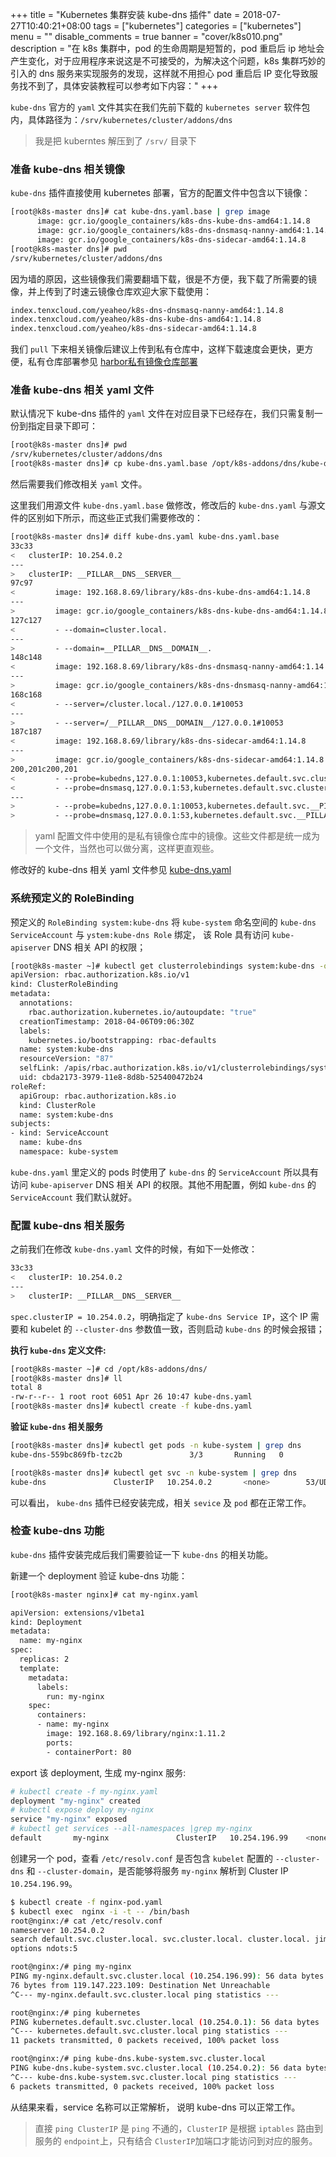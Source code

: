 +++
title = "Kubernetes 集群安装 kube-dns 插件"
date = 2018-07-27T10:40:21+08:00
tags = ["kubernetes"]
categories = ["kubernetes"]
menu = ""
disable_comments = true
banner = "cover/k8s010.png"
description = "在 k8s 集群中，pod 的生命周期是短暂的，pod 重启后 ip 地址会产生变化，对于应用程序来说这是不可接受的，为解决这个问题，k8s 集群巧妙的引入的 dns 服务来实现服务的发现，这样就不用担心 pod 重启后 IP 变化导致服务找不到了，具体安装教程可以参考如下内容："
+++

`kube-dns` 官方的 `yaml` 文件其实在我们先前下载的 `kubernetes server` 软件包内，具体路径为：`/srv/kubernetes/cluster/addons/dns`

> 我是把 kuberntes 解压到了 `/srv/` 目录下

### 准备 kube-dns 相关镜像

`kube-dns` 插件直接使用 kubernetes 部署，官方的配置文件中包含以下镜像：

```bash
[root@k8s-master dns]# cat kube-dns.yaml.base | grep image
      image: gcr.io/google_containers/k8s-dns-kube-dns-amd64:1.14.8
      image: gcr.io/google_containers/k8s-dns-dnsmasq-nanny-amd64:1.14.8
      image: gcr.io/google_containers/k8s-dns-sidecar-amd64:1.14.8
[root@k8s-master dns]# pwd
/srv/kubernetes/cluster/addons/dns
```
因为墙的原因，这些镜像我们需要翻墙下载，很是不方便，我下载了所需要的镜像，并上传到了时速云镜像仓库欢迎大家下载使用：

```bash
index.tenxcloud.com/yeaheo/k8s-dns-dnsmasq-nanny-amd64:1.14.8
index.tenxcloud.com/yeaheo/k8s-dns-kube-dns-amd64:1.14.8
index.tenxcloud.com/yeaheo/k8s-dns-sidecar-amd64:1.14.8
```
我们 `pull` 下来相关镜像后建议上传到私有仓库中，这样下载速度会更快，更方便，私有仓库部署参见 [harbor私有镜像仓库部署](https://yeaheo.com/post/k8s-harbor-installation/)



### 准备 kube-dns 相关 yaml 文件

默认情况下 kube-dns 插件的 `yaml` 文件在对应目录下已经存在，我们只需复制一份到指定目录下即可：

```bash
[root@k8s-master dns]# pwd
/srv/kubernetes/cluster/addons/dns   
[root@k8s-master dns]# cp kube-dns.yaml.base /opt/k8s-addons/dns/kube-dns.yaml
```
然后需要我们修改相关 `yaml` 文件。

这里我们用源文件 `kube-dns.yaml.base` 做修改，修改后的 `kube-dns.yaml` 与源文件的区别如下所示，而这些正式我们需要修改的：

```bash
[root@k8s-master dns]# diff kube-dns.yaml kube-dns.yaml.base 
33c33
<   clusterIP: 10.254.0.2
---
>   clusterIP: __PILLAR__DNS__SERVER__
97c97
<         image: 192.168.8.69/library/k8s-dns-kube-dns-amd64:1.14.8
---
>         image: gcr.io/google_containers/k8s-dns-kube-dns-amd64:1.14.8
127c127
<         - --domain=cluster.local.
---
>         - --domain=__PILLAR__DNS__DOMAIN__.
148c148
<         image: 192.168.8.69/library/k8s-dns-dnsmasq-nanny-amd64:1.14.8
---
>         image: gcr.io/google_containers/k8s-dns-dnsmasq-nanny-amd64:1.14.8
168c168
<         - --server=/cluster.local./127.0.0.1#10053
---
>         - --server=/__PILLAR__DNS__DOMAIN__/127.0.0.1#10053
187c187
<         image: 192.168.8.69/library/k8s-dns-sidecar-amd64:1.14.8
---
>         image: gcr.io/google_containers/k8s-dns-sidecar-amd64:1.14.8
200,201c200,201
<         - --probe=kubedns,127.0.0.1:10053,kubernetes.default.svc.cluster.local.,5,SRV
<         - --probe=dnsmasq,127.0.0.1:53,kubernetes.default.svc.cluster.local.,5,SRV
---
>         - --probe=kubedns,127.0.0.1:10053,kubernetes.default.svc.__PILLAR__DNS__DOMAIN__,5,SRV
>         - --probe=dnsmasq,127.0.0.1:53,kubernetes.default.svc.__PILLAR__DNS__DOMAIN__,5,SRV
```

> yaml 配置文件中使用的是私有镜像仓库中的镜像。这些文件都是统一成为一个文件，当然也可以做分离，这样更直观些。

修改好的 kube-dns 相关 yaml 文件参见 [kube-dns.yaml](https://github.com/yeaheo/kubernetes-manifests/blob/master/addons/kube-dns/kube-dns.yaml)



### 系统预定义的 RoleBinding

预定义的 `RoleBinding system:kube-dns` 将 `kube-system` 命名空间的 `kube-dns ServiceAccount` 与 `ystem:kube-dns Role` 绑定， 该 Role 具有访问 `kube-apiserver` DNS 相关 API 的权限；

```bash
[root@k8s-master ~]# kubectl get clusterrolebindings system:kube-dns -o yaml
apiVersion: rbac.authorization.k8s.io/v1
kind: ClusterRoleBinding
metadata:
  annotations:
    rbac.authorization.kubernetes.io/autoupdate: "true"
  creationTimestamp: 2018-04-06T09:06:30Z
  labels:
    kubernetes.io/bootstrapping: rbac-defaults
  name: system:kube-dns
  resourceVersion: "87"
  selfLink: /apis/rbac.authorization.k8s.io/v1/clusterrolebindings/system%3Akube-dns
  uid: cbda2173-3979-11e8-8d8b-525400472b24
roleRef:
  apiGroup: rbac.authorization.k8s.io
  kind: ClusterRole
  name: system:kube-dns
subjects:
- kind: ServiceAccount
  name: kube-dns
  namespace: kube-system
```
`kube-dns.yaml` 里定义的 pods 时使用了 `kube-dns` 的 `ServiceAccount` 所以具有访问 `kube-apiserver` DNS 相关 API 的权限。其他不用配置，例如 `kube-dns` 的 `ServiceAccount` 我们默认就好。



### 配置 kube-dns 相关服务

之前我们在修改 `kube-dns.yaml` 文件的时候，有如下一处修改：

```bash
33c33
<   clusterIP: 10.254.0.2
---
>   clusterIP: __PILLAR__DNS__SERVER__
```
`spec.clusterIP = 10.254.0.2`，明确指定了 `kube-dns Service IP`，这个 IP 需要和 kubelet 的 `--cluster-dns` 参数值一致，否则启动 `kube-dns` 的时候会报错；



**执行 `kube-dns` 定义文件:**

```bash
[root@k8s-master ~]# cd /opt/k8s-addons/dns/
[root@k8s-master dns]# ll
total 8
-rw-r--r-- 1 root root 6051 Apr 26 10:47 kube-dns.yaml
[root@k8s-master dns]# kubectl create -f kube-dns.yaml
```
**验证 `kube-dns` 相关服务**

```bash
[root@k8s-master dns]# kubectl get pods -n kube-system | grep dns
kube-dns-559bc869fb-tzc2b               3/3       Running   0          15d

[root@k8s-master dns]# kubectl get svc -n kube-system | grep dns
kube-dns               ClusterIP   10.254.0.2       <none>        53/UDP,53/TCP    15d
```
可以看出， `kube-dns` 插件已经安装完成，相关 `sevice` 及 `pod` 都在正常工作。



### 检查 kube-dns 功能

`kube-dns` 插件安装完成后我们需要验证一下 `kube-dns` 的相关功能。

新建一个 deployment 验证 kube-dns 功能：

```bash
[root@k8s-master nginx]# cat my-nginx.yaml 

apiVersion: extensions/v1beta1
kind: Deployment
metadata:
  name: my-nginx
spec:
  replicas: 2
  template:
    metadata:
      labels:
        run: my-nginx
    spec:
      containers:
      - name: my-nginx
        image: 192.168.8.69/library/nginx:1.11.2
        ports:
        - containerPort: 80
```
export 该 deployment, 生成 my-nginx 服务:

```bash
# kubectl create -f my-nginx.yaml 
deployment "my-nginx" created
# kubectl expose deploy my-nginx
service "my-nginx" exposed
# kubectl get services --all-namespaces |grep my-nginx
default       my-nginx               ClusterIP   10.254.196.99    <none>        80/TCP           6s
```
创建另一个 pod，查看 `/etc/resolv.conf` 是否包含 `kubelet` 配置的 `--cluster-dns` 和 `--cluster-domain`，是否能够将服务 `my-nginx` 解析到 Cluster IP `10.254.196.99`。

```bash
$ kubectl create -f nginx-pod.yaml
$ kubectl exec  nginx -i -t -- /bin/bash
root@nginx:/# cat /etc/resolv.conf
nameserver 10.254.0.2
search default.svc.cluster.local. svc.cluster.local. cluster.local. jimmysong.io
options ndots:5

root@nginx:/# ping my-nginx
PING my-nginx.default.svc.cluster.local (10.254.196.99): 56 data bytes
76 bytes from 119.147.223.109: Destination Net Unreachable
^C--- my-nginx.default.svc.cluster.local ping statistics ---

root@nginx:/# ping kubernetes
PING kubernetes.default.svc.cluster.local (10.254.0.1): 56 data bytes
^C--- kubernetes.default.svc.cluster.local ping statistics ---
11 packets transmitted, 0 packets received, 100% packet loss

root@nginx:/# ping kube-dns.kube-system.svc.cluster.local
PING kube-dns.kube-system.svc.cluster.local (10.254.0.2): 56 data bytes
^C--- kube-dns.kube-system.svc.cluster.local ping statistics ---
6 packets transmitted, 0 packets received, 100% packet loss
```
从结果来看，service 名称可以正常解析， 说明 kube-dns 可以正常工作。

> 直接 `ping ClusterIP` 是 `ping` 不通的，`ClusterIP` 是根据 `iptables` 路由到服务的 `endpoint`上，只有结合 `ClusterIP`加端口才能访问到对应的服务。

